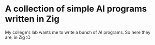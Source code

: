 # A collection of simple AI programs written in Zig
My college's lab wants me to write a bunch of AI programs. So here they are, in
Zig :D
